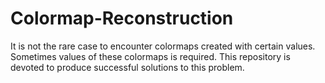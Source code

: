 # Colormap-Reconstruction

It is not the rare case to encounter colormaps created with certain values. Sometimes values of these colormaps is required. This repository is devoted to produce successful solutions to this problem.
